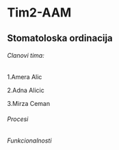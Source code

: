 # Tim2-AAM

## Stomatoloska ordinacija

###### Clanovi tima:

1.Amera Alic

2.Adna Alicic

3.Mirza Ceman

###### Procesi

###### Funkcionalnosti



